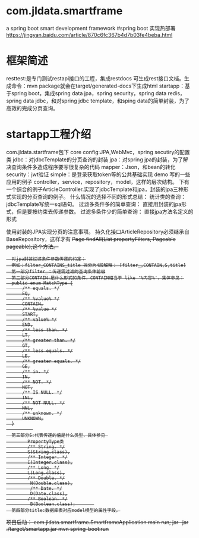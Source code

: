 # com.jldata.smartframe
a spring boot smart development framework
#spring boot 实现热部署
https://jingyan.baidu.com/article/870c6fc367b4d7b03fe4beba.html
# **框架简述**
  resttest:是专门测试restapi接口的工程，集成restdocs 可生成rest接口文档。生成命令：mvn package就会在target/generated-docs下生成html
  startapp：基于spring boot，集成spring data jpa，spring security，spring data redis，spring data jdbc，和对spring jdbc template，和sping data的简单封装，为了高效的完成分页查询。

# **startapp工程介绍** 
  com.jldata.startframe包下
  core
      config:JPA,WebMvc，spring secutiry的配置类
      jdbc：对jdbcTemplate的分页查询的封装
      jpa：对spring jpa的封装，为了解决查询条件多造成程序要写很复杂的代码
      mapper：Json，和bean的转化
      security：jwt验证
      simple：是登录获取token等的公共基础实现
  demo  写的一些应用的例子
      controller，service，repository，model，这样的层次结构。
      下有一个综合的例子ArticleController.实现了jdbcTemplate和jpa，封装的jpa三种形式实现的分页查询的例子。
      什么情况的选择不同的形式总结：
        统计类的查询： jdbcTemplate写统一sql语句。 
        过滤多条件多的简单查询： 直接用封装的jpa形式，但是要按约束去传递参数。
        过滤多条件少的简单查询： 直接jpa方法名定义的形式
   
   使用封装的JPA实现分页的注意事项。
      持久化接口ArticleRepository必须继承自BaseRepository，这样才有
       <S extends T> Page<S> findAll(List<PropertyFilter> propertyFilters, Pageable pageable);这个方法。
      
        
      对jpa封装过滤条件参数传递的约定：
      例如：filter_CONTAINS_title 拆分为4段解释： [filter_,CONTAIN,S,title]
      第一部分filter_：传递需过滤的查询条件前缀
      第二部分CONTAIN:是什么形式的条件，CONTAIN相当于 like '%内容%'，集体参见：
      public enum MatchType {
          /** equals. */
          EQ,
          /** %value% */
          CONTAIN,
          /** %value */
          START,
          /** value% */
          END,
          /** less than. */
          LT,
          /** greater than. */
          GT,
          /** less equals. */
          LE,
          /** greater equals. */
          GE,
          /** in. */
          IN,
          /** NOT. */
          NOT,
          /** IS NULL. */
          INL,
          /** NOT NULL. */
          NNL,
          /** unknown. */
          UNKNOWN;
      }
              
      第三部分S:代表传递的值是什么类型，具体参见 
            PropertyType类
            /** String. */
            S(String.class),
            /** Integer. */
            I(Integer.class),
            /** Long. */
            L(Long.class),
            /** Double. */
             N(Double.class),
             /** Date. */
             D(Date.class),
            /** Boolean. */
             B(Boolean.class);       
      第四部分title:数据库表对应model模型的属性字段。
项目启动：
   com.jldata.smartframe.SmartframeApplication main run;
   jar -jar ./target/smartapp.jar
   mvn spring-boot:run       
      
      